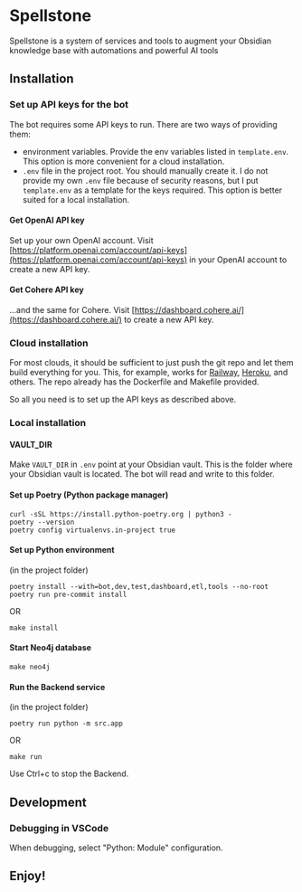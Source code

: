 # Spellstone
Spellstone is a system of services and tools to augment your Obsidian knowledge base with automations and powerful AI tools

## Installation

### Set up API keys for the bot
The bot requires some API keys to run. There are two ways of providing them:
- environment variables. Provide the env variables listed in `template.env`. This option is more convenient for a cloud installation.
- `.env` file in the project root. You should manually create it. I do not provide my own `.env` file because of security reasons, but I put `template.env` as a template for the keys required. This option is better suited for a local installation.

#### Get OpenAI API key
Set up your own OpenAI account. Visit [https://platform.openai.com/account/api-keys](https://platform.openai.com/account/api-keys) in your OpenAI account to create a new API key.

#### Get Cohere API key
...and the same for Cohere. Visit [https://dashboard.cohere.ai/](https://dashboard.cohere.ai/) to create a new API key.

### Cloud installation
For most clouds, it should be sufficient to just push the git repo and let them build everything for you. This, for example, works for [Railway](https://railway.app/), [Heroku](https://www.heroku.com/), and others. The repo already has the Dockerfile and Makefile provided.

So all you need is to set up the API keys as described above.

### Local installation
#### VAULT_DIR
Make `VAULT_DIR` in `.env` point at your Obsidian vault. This is the folder where your Obsidian vault is located. The bot will read and write to this folder.

#### Set up Poetry (Python package manager)
```console
curl -sSL https://install.python-poetry.org | python3 -
poetry --version
poetry config virtualenvs.in-project true
```

#### Set up Python environment
(in the project folder)
```console
poetry install --with=bot,dev,test,dashboard,etl,tools --no-root
poetry run pre-commit install
```
OR
```console
make install
```

#### Start Neo4j database
```console
make neo4j
```

#### Run the Backend service
(in the project folder)
```console
poetry run python -m src.app
```
OR
```console
make run
```

Use Ctrl+c to stop the Backend.

## Development
### Debugging in VSCode
When debugging, select "Python: Module" configuration.

## Enjoy!

